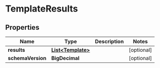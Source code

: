 

# TemplateResults


## Properties

| Name | Type | Description | Notes |
|------------ | ------------- | ------------- | -------------|
|**results** | [**List&lt;Template&gt;**](Template.md) |  |  [optional] |
|**schemaVersion** | **BigDecimal** |  |  [optional] |



